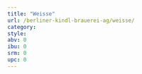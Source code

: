 ```yaml
---
title: "Weisse"
url: /berliner-kindl-brauerei-ag/weisse/
category: 
style: 
abv: 0
ibu: 0
srm: 0
upc: 0
---
```


